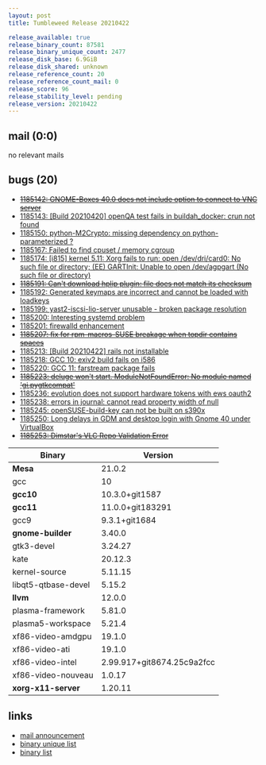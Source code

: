 ```yaml
---
layout: post
title: Tumbleweed Release 20210422

release_available: true
release_binary_count: 87581
release_binary_unique_count: 2477
release_disk_base: 6.9GiB
release_disk_shared: unknown
release_reference_count: 20
release_reference_count_mail: 0
release_score: 96
release_stability_level: pending
release_version: 20210422
---
```


## mail (0:0)

no relevant mails

## bugs (20)

<!--more-->

- ~~[1185142: GNOME-Boxes 40.0 does not include option to connect to VNC server](https://bugzilla.opensuse.org/show_bug.cgi?id=1185142)~~
- [1185143: \[Build 20210420\] openQA test fails in buildah_docker: crun not found](https://bugzilla.opensuse.org/show_bug.cgi?id=1185143)
- [1185150: python-M2Crypto: missing dependency on python-parameterized ?](https://bugzilla.opensuse.org/show_bug.cgi?id=1185150)
- [1185167: Failed to find cpuset / memory cgroup](https://bugzilla.opensuse.org/show_bug.cgi?id=1185167)
- [1185174: \[i815\] kernel 5.11: Xorg fails to run: open /dev/dri/card0: No such file or directory; (EE) GARTInit: Unable to open /dev/agpgart (No such file or directory)](https://bugzilla.opensuse.org/show_bug.cgi?id=1185174)
- ~~[1185191: Can't download hplip plugin: file does not match its checksum](https://bugzilla.opensuse.org/show_bug.cgi?id=1185191)~~
- [1185192: Generated keymaps are incorrect and cannot be loaded with loadkeys](https://bugzilla.opensuse.org/show_bug.cgi?id=1185192)
- [1185199: yast2-iscsi-lio-server unusable - broken package resolution](https://bugzilla.opensuse.org/show_bug.cgi?id=1185199)
- [1185200: Interesting systemd problem](https://bugzilla.opensuse.org/show_bug.cgi?id=1185200)
- [1185201: firewalld enhancement](https://bugzilla.opensuse.org/show_bug.cgi?id=1185201)
- ~~[1185207: fix for rpm-macros-SUSE breakage when topdir contains spaces](https://bugzilla.opensuse.org/show_bug.cgi?id=1185207)~~
- [1185213: \[Build 20210422\] rails not installable](https://bugzilla.opensuse.org/show_bug.cgi?id=1185213)
- [1185218: GCC 10: exiv2 build fails on i586](https://bugzilla.opensuse.org/show_bug.cgi?id=1185218)
- [1185220: GCC 11: farstream package fails](https://bugzilla.opensuse.org/show_bug.cgi?id=1185220)
- ~~[1185223: deluge won't start. ModuleNotFoundError: No module named 'gi.pygtkcompat'](https://bugzilla.opensuse.org/show_bug.cgi?id=1185223)~~
- [1185236: evolution does not support hardware tokens with ews oauth2](https://bugzilla.opensuse.org/show_bug.cgi?id=1185236)
- [1185238: errors in journal: cannot read property width of null](https://bugzilla.opensuse.org/show_bug.cgi?id=1185238)
- [1185245: openSUSE-build-key can not be built on s390x](https://bugzilla.opensuse.org/show_bug.cgi?id=1185245)
- [1185250: Long delays in GDM and desktop login with Gnome 40 under VirtualBox](https://bugzilla.opensuse.org/show_bug.cgi?id=1185250)
- ~~[1185253: Dimstar's VLC Repo Validation Error](https://bugzilla.opensuse.org/show_bug.cgi?id=1185253)~~

Binary | Version
--- | ---
**Mesa** | 21.0.2
gcc | 10
**gcc10** | 10.3.0+git1587
**gcc11** | 11.0.0+git183291
gcc9 | 9.3.1+git1684
**gnome-builder** | 3.40.0
gtk3-devel | 3.24.27
kate | 20.12.3
kernel-source | 5.11.15
libqt5-qtbase-devel | 5.15.2
**llvm** | 12.0.0
plasma-framework | 5.81.0
plasma5-workspace | 5.21.4
xf86-video-amdgpu | 19.1.0
xf86-video-ati | 19.1.0
xf86-video-intel | 2.99.917+git8674.25c9a2fcc
xf86-video-nouveau | 1.0.17
**xorg-x11-server** | 1.20.11

## links

- [mail announcement](https://github.com/boombatower/tumbleweed-review/issues/10)
- [binary unique list](http://download.opensuse.org/history/20210422/rpm.unique.list)
- [binary list](http://download.opensuse.org/history/20210422/rpm.list)
